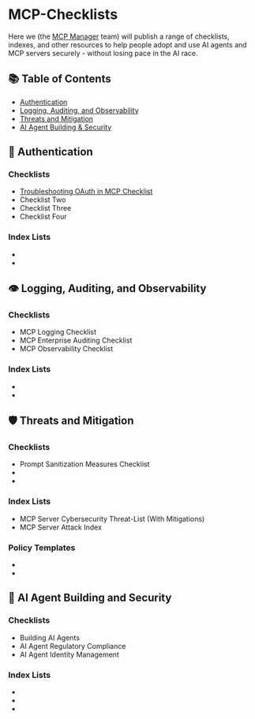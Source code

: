 # MCP-Checklists

Here we (the [MCP Manager](https://mcpmanager.ai) team) will publish a range of checklists, indexes, and other resources to help people adopt and use AI agents and MCP servers securely - without losing pace in the AI race.

## 📚 Table of Contents

- [Authentication](#-authentication)
- [Logging, Auditing, and Observability]([#logging,-auditing-and-observability])
- [Threats and Mitigation](#%EF%B8%8F-threats-and-mitigation)  
- [AI Agent Building & Security](#-ai-agent-building-and-security)

## 🔐 Authentication 

### Checklists

- [Troubleshooting OAuth in MCP Checklist](https://github.com/MCP-Manager/MCP-Checklists/blob/main/OAuth-Troubleshooting.md)
- Checklist Two
- Checklist Three
- Checklist Four

### Index Lists

-
-

## 👁️ Logging, Auditing, and Observability

### Checklists

- MCP Logging Checklist
- MCP Enterprise Auditing Checklist
- MCP Observability Checklist

### Index Lists
-
-

## 🛡️ Threats and Mitigation

### Checklists

- Prompt Sanitization Measures Checklist
- 
-

### Index Lists

- MCP Server Cybersecurity Threat-List (With Mitigations)
- MCP Server Attack Index

### Policy Templates

-
-


## 🤖 AI Agent Building and Security

### Checklists

- Building AI Agents
- AI Agent Regulatory Compliance
- AI Agent Identity Management

### Index Lists

-
-
-
